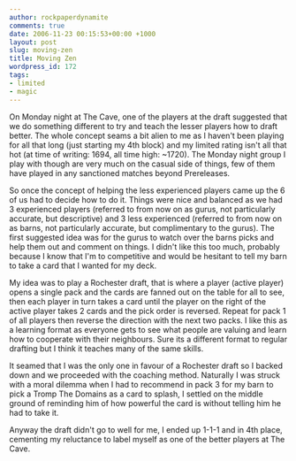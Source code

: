 ```yaml
---
author: rockpaperdynamite
comments: true
date: 2006-11-23 00:15:53+00:00 +1000
layout: post
slug: moving-zen
title: Moving Zen
wordpress_id: 172
tags:
- limited
- magic
---
```


On Monday night at The Cave, one of the players at the draft suggested that we do something different to try and teach the lesser players how to draft better. The whole concept seams a bit alien to me as I haven't been playing for all that long (just starting my 4th block) and my limited rating isn't all that hot (at time of writing: 1694, all time high: ~1720). The Monday night group I play with though are very much on the casual side of things, few of them have played in any sanctioned matches beyond Prereleases.

So once the concept of helping the less experienced players came up the 6 of us had to decide how to do it. Things were nice and balanced as we had 3 experienced players (referred to from now on as gurus, not particularly accurate, but descriptive) and 3 less experienced (referred to from now on as barns, not particularly accurate, but complimentary to the gurus). The first suggested idea was for the gurus to watch over the barns picks and help them out and comment on things. I didn't like this too much, probably because I know that I'm to competitive and would be hesitant to tell my barn to take a card that I wanted for my deck.<!-- more -->

My idea was to play a Rochester draft, that is where a player (active player) opens a single pack and the cards are fanned out on the table for all to see, then each player in turn takes a card until the player on the right of the active player takes 2 cards and the pick order is reversed. Repeat for pack 1 of all players then reverse the direction with the next two packs. I like this as a learning format as everyone gets to see what people are valuing and learn how to cooperate with their neighbours. Sure its a different format to regular drafting but I think it teaches many of the same skills.

It seamed that I was the only one in favour of a Rochester draft so I backed down and we proceeded with the coaching method. Naturally I was struck with a moral dilemma when I had to recommend in pack 3 for my barn to pick a Tromp The Domains as a card to splash, I settled on the middle ground of reminding him of how powerful the card is without telling him he had to take it.

Anyway the draft didn't go to well for me, I ended up 1-1-1 and in 4th place, cementing my reluctance to label myself as one of the better players at The Cave.
